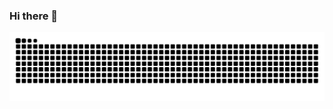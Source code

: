 ### Hi there 👋

![Snake animation](https://github.com/GuillaumeFalourd/GuillaumeFalourd/blob/output/github-contribution-grid-snake.svg)
